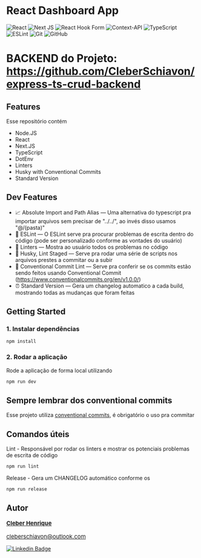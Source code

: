 # React Dashboard App

![React](https://img.shields.io/badge/react-%2320232a.svg?style=for-the-badge&logo=react&logoColor=%2361DAFB)
![Next JS](https://img.shields.io/badge/Next-black?style=for-the-badge&logo=next.js&logoColor=white)
![React Hook Form](https://img.shields.io/badge/React%20Hook%20Form-%23EC5990.svg?style=for-the-badge&logo=reacthookform&logoColor=white)
![Context-API](https://img.shields.io/badge/Context--Api-000000?style=for-the-badge&logo=react)
![TypeScript](https://img.shields.io/badge/typescript-%23007ACC.svg?style=for-the-badge&logo=typescript&logoColor=white)
![ESLint](https://img.shields.io/badge/ESLint-4B3263?style=for-the-badge&logo=eslint&logoColor=white)
![Git](https://img.shields.io/badge/git-%23F05033.svg?style=for-the-badge&logo=git&logoColor=white)
![GitHub](https://img.shields.io/badge/github-%23121011.svg?style=for-the-badge&logo=github&logoColor=white)

# BACKEND do Projeto: https://github.com/CleberSchiavon/express-ts-crud-backend

## Features

Esse repositório contém

- Node.JS
- React
- Next.JS
- TypeScript
- DotEnv
- Linters
- Husky with Conventional Commits
- Standard Version

## Dev Features

- 📈 Absolute Import and Path Alias — Uma alternativa do typescript pra importar arquivos sem precisar de "../../", ao invés disso usamos "@/(pasta)"
- 📏 ESLint — O ESLint serve pra procurar problemas de escrita dentro do código (pode ser personalizado conforme as vontades do usuário)
- 💖 Linters — Mostra ao usuário todos os problemas no código
- 🐶 Husky, Lint Staged — Serve pra rodar uma série de scripts nos arquivos prestes a commitar ou a subir
- 🤖 Conventional Commit Lint — Serve pra conferir se os commits estão sendo feitos usando Conventional Commit (https://www.conventionalcommits.org/en/v1.0.0/)
- ⏰ Standard Version — Gera um changelog automatico a cada build, mostrando todas as mudanças que foram feitas

## Getting Started

### 1. Instalar dependências

```bash
npm install
```

### 2. Rodar a aplicação

Rode a aplicação de forma local utilizando

```bash
npm run dev
```

## Sempre lembrar dos conventional commits

Esse projeto utiliza [conventional commits](https://www.conventionalcommits.org/en/v1.0.0/), é obrigatório o uso pra commitar

## Comandos úteis

Lint - Responsável por rodar os linters e mostrar os potenciais problemas de escrita de código

```bash
npm run lint
```

Release - Gera um CHANGELOG automático conforme os

```bash
npm run release
```

## Autor

 <div style="display: flex; flex-direction: column; gap: 1rem; font-size: 15px">
 <a href="https://www.linkedin.com/in/cleberschiavon">
 <b>Cleber Henrique</b>
</a>
 <a href="mailto:cleberschiavon@outlook.com">
cleberschiavon@outlook.com
</a>
 </div>

[![Linkedin Badge](https://img.shields.io/badge/LinkedIn-0077B5?style=for-the-badge&logo=linkedin&logoColor=white)](https://www.linkedin.com/in/cleberschiavon)
